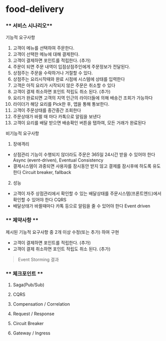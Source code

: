 # food-delivery

### ** 서비스 시나리오**

기능적 요구사항 

1. 고객이 메뉴를 선택하여 주문한다.
2. 고객이 선택한 메뉴에 대해 결제한다. 
3. 고객이 결제하면 포인트를 적립한다. (추가)  
4. 주문이 되면 주문 내역이 입점상점주인에게 주문정보가 전달된다. 
5. 상점주는 주문을 수락하거나 거절할 수 있다. 
6. 상점주는 요리시작때와 완료 시점에 시스템에 상태를 입력한다 
7. 고객은 아직 요리가 시작되지 않은 주문은 취소할 수 있다  
8. 고객이 결제 취소하면 포인트 적립도 취소 된다. (추가)
9. 요리가 완료되면 고객의 지역 인근의 라이더들에 의해 배송건 조회가 가능하다
10. 라이더가 해당 요리를 Pick한 후, 앱을 통해 통보한다. 
11. 고객이 주문상태를 중간중간 조회한다
12. 주문상태가 바뀔 때 마다 카톡으로 알림을 보낸다
13. 고객이 요리를 배달 받으면 배송확인 버튼을 탭하여, 모든 거래가 완료된다

비기능적 요구사항

1. 장애격리
- 상점관리 기능이 수행되지 않더라도 주문은 365일 24시간 받을 수 있어야 한다 Async (event-driven), Eventual Consistency
- 결제시스템이 과중되면 사용자를 잠시동안 받지 않고 결제를 잠시후에 하도록 유도한다 Circuit breaker, fallback

2. 성능
-  고객이 자주 상점관리에서 확인할 수 있는 배달상태를 주문시스템(프론트엔드)에서 확인할 수 있어야 한다 CQRS
-  배달상태가 바뀔때마다 카톡 등으로 알림을 줄 수 있어야 한다 Event driven

### ** 제약사항 ** 

제시된 기능적 요구사항 중 2개 이상 수정(또는 추가) 하여 구현
- 고객이 결제하면 포인트를 적립한다. (추가)  
- 고객이 결제 취소하면 포인트 적립도 취소 된다. (추가)

>
>  Event Storming 결과


### ** 체크포인트 **
1. Saga(Pub/Sub)

2. CQRS

3. Compensation / Correlation

4. Request / Response

5. Circuit Breaker

6. Gateway / Ingress





